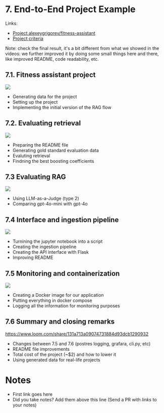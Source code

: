# 7. End-to-End Project Example 

Links:

* [Project alexeygrigorev/fitness-assistant](https://github.com/alexeygrigorev/fitness-assistant)
* [Project criteria](../project.md#evaluation-criteria)


Note: check the final result, it's a bit different 
from what we showed in the videos: we further improved it
by doing some small things here and there, like improved
README, code readability, etc.


## 7.1. Fitness assistant project

<a href="https://www.youtube.com/watch?v=E9O0Tg68PPg&list=PL3MmuxUbc_hIB4fSqLy_0AfTjVLpgjV3R">
  <img src="https://markdown-videos-api.jorgenkh.no/youtube/E9O0Tg68PPg">
</a>

* Generating data for the project
* Setting up the project
* Implementing the initial version of the RAG flow

## 7.2. Evaluating retrieval

<a href="https://www.youtube.com/watch?v=6ulnHtJPCWY&list=PL3MmuxUbc_hIB4fSqLy_0AfTjVLpgjV3R">
  <img src="https://markdown-videos-api.jorgenkh.no/youtube/6ulnHtJPCWY">
</a>

* Preparing the README file
* Generating gold standard evaluation data
* Evaluting retrieval
* Findning the best boosting coefficients


## 7.3 Evaluating RAG

<a href="https://www.youtube.com/watch?v=lxpW2mR7dGk&list=PL3MmuxUbc_hIB4fSqLy_0AfTjVLpgjV3R">
  <img src="https://markdown-videos-api.jorgenkh.no/youtube/lxpW2mR7dGk">
</a>

* Using LLM-as-a-Judge (type 2)
* Comparing gpt-4o-mini with gpt-4o

## 7.4 Interface and ingestion pipeline

<a href="https://www.youtube.com/watch?v=vMHve2EyA5M&list=PL3MmuxUbc_hIB4fSqLy_0AfTjVLpgjV3R">
  <img src="https://markdown-videos-api.jorgenkh.no/youtube/vMHve2EyA5M">
</a>

* Turnining the jupyter notebook into a script
* Creating the ingestion pipeline
* Creating the API interface with Flask
* Improving README


## 7.5 Monitoring and containerization

<a href="https://www.youtube.com/watch?v=nQda9etJWW8&list=PL3MmuxUbc_hIB4fSqLy_0AfTjVLpgjV3R">
  <img src="https://markdown-videos-api.jorgenkh.no/youtube/nQda9etJWW8">
</a>

* Creating a Docker image for our application
* Putting everything in docker compose
* Logging all the information for monitoring purposes


## 7.6 Summary and closing remarks

https://www.loom.com/share/131a713a09074731884d93dcb1290932


* Changes between 7.5 and 7.6 (postres logging, grafara, cli.py, etc)
* README file improvements
* Total cost of the project (~$2) and how to lower it
* Using generated data for real-life projects


# Notes

* First link goes here
* Did you take notes? Add them above this line (Send a PR with *links* to your notes)
